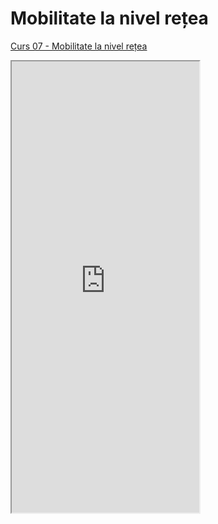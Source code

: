# Mobilitate la nivel rețea

[Curs 07 - Mobilitate la nivel rețea](https://ctipub-my.sharepoint.com/%3Ap%3A/g/personal/dragos_niculescu_upb_ro/EZXR_Hcz-bNLqZUhvn5VZ6EBZ4XkPPtZp8tD8ao8-H1XPA?e%3DCCwrhH)

<iframe class="is-fullwidth" height="722" marginheight="0" marginwidth="0" src="https://ctipub-my.sharepoint.com/personal/dragos_niculescu_upb_ro/_layouts/15/Doc.aspx?sourcedoc={77fcd195-f933-4bb3-a995-21be7e5567a1}&amp;action=embedview&amp;wdAr=1.3333333333333333">
</iframe>


